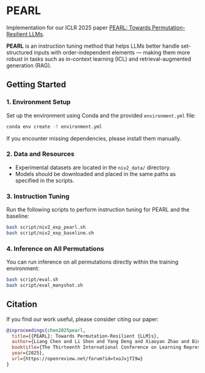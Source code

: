 # PEARL

Implementation for our ICLR 2025 paper [PEARL: Towards Permutation-Resilient LLMs](https://openreview.net/forum?id=txoJvjfI9w).

**PEARL** is an instruction tuning method that helps LLMs better handle set-structured inputs with order-independent elements — making them more robust in tasks such as in-context learning (ICL) and retrieval-augmented generation (RAG).

## Getting Started

### 1. Environment Setup

Set up the environment using Conda and the provided `environment.yml` file:

```bash
conda env create -f environment.yml
```

If you encounter missing dependencies, please install them manually.

### 2. Data and Resources

- Experimental datasets are located in the `niv2_data/` directory.
- Models should be downloaded and placed in the same paths as specified in the scripts.

### 3. Instruction Tuning

Run the following scripts to perform instruction tuning for PEARL and the baseline:

```bash
bash script/niv2_exp_pearl.sh
bash script/niv2_exp_baseline.sh
```

### 4. Inference on All Permutations

You can run inference on all permutations directly within the training environment:

```bash
bash script/eval.sh
bash script/eval_manyshot.sh
```

## Citation

If you find our work useful, please consider citing our paper:

```bibtex
@inproceedings{chen2025pearl,
  title={{PEARL}: Towards Permutation-Resilient {LLM}s},
  author={Liang Chen and Li Shen and Yang Deng and Xiaoyan Zhao and Bin Liang and Kam-Fai Wong},
  booktitle={The Thirteenth International Conference on Learning Representations (ICLR)},
  year={2025},
  url={https://openreview.net/forum?id=txoJvjfI9w}
}
```

